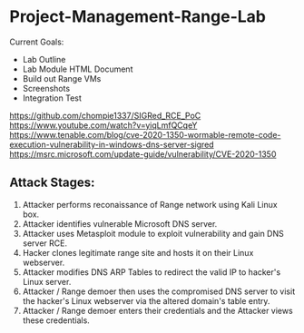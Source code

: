 # Project-Management-Range-Lab

Current Goals:
- Lab Outline
- Lab Module HTML Document
- Build out Range VMs
- Screenshots
- Integration Test

https://github.com/chompie1337/SIGRed_RCE_PoC
https://www.youtube.com/watch?v=yiqLmfQCqeY
https://www.tenable.com/blog/cve-2020-1350-wormable-remote-code-execution-vulnerability-in-windows-dns-server-sigred
https://msrc.microsoft.com/update-guide/vulnerability/CVE-2020-1350


## Attack Stages:
1. Attacker performs reconaissance of Range network using Kali Linux box.
2. Attacker identifies vulnerable Microsoft DNS server.
3. Attacker uses Metasploit module to exploit vulnerability and gain DNS server RCE.
4. Hacker clones legitimate range site and hosts it on their Linux webserver.
5. Attacker modifies DNS ARP Tables to redirect the valid IP to hacker's Linux server.
6. Attacker / Range demoer then uses the compromised DNS server to visit the hacker's Linux webserver via the altered domain's table entry.
7. Attacker / Range demoer enters their credentials and the Attacker views these credentials.
